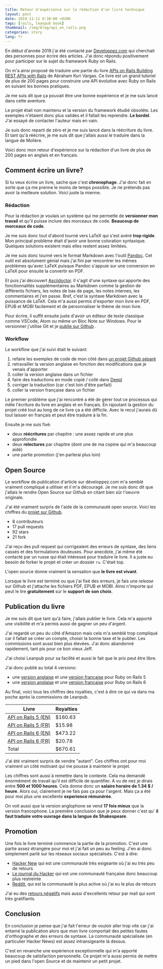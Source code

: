 ```yaml
---
title: Retour d'expérience sur la rédaction d'un livre technique
layout: post
date: 2019-11-11 0:30:00 +0200
tags: [rails, leanpub book]
thumbnail: /img/blog/api_on_rails.png
categories: story
lang: fr
---
```


En début d'année 2019 j'ai été contacté par [Developpez.com](https://www.developpez.com/) qui cherchait des personnes pour écrire des articles. J'ai donc répondu positivement pour participer sur le sujet du framework Ruby on Rails.

On m'a ainsi proposé de traduire une partie du livre [APIs on Rails Building REST APIs with Rails](http://apionrails.icalialabs.com/) de Abraham Kuri Vargas. Ce livre est un grand tutoriel de plus de 200 pages pour construire une API évolutive avec Ruby on Rails en suivant les bonnes pratiques.

Je me suis dit que ça pouvait être une bonne expérience et je me suis lancé dans cette aventure.

Le projet était non maintenu et la version du framework étudié obsolète. Les exemples n'étaient donc plus valides et il fallait les reprendre. **Le bordel**. J'ai essayé de contacter l'auteur mais en vain.

Je suis donc reparti de zéro et je me suis lancé dans la réécriture du livre. Et tant qu'à réécrire, je me suis dit que j'allais aussi le traduire dans la langue de Molière.

Voici donc mon retour d'expérience sur la rédaction d'un livre de plus de 200 pages en anglais et en français.

## Comment écrire un livre?

Si tu veux écrire un livre, sache que c'est **chronophage**. J'ai donc fait en sorte que ça me prenne le moins de temps possible. Je ne prétends pas avoir la meilleure solution. Voici juste la mienne.

### Rédaction

Pour la rédaction je voulais un système qui me permette de **versionner mon travail** et qu'il puisse inclure des morceaux de code. **Beaucoup de morceaux de code**.

Je me suis donc tout d'abord tourné vers LaTeX qui s'est avéré **trop rigide**. Mon principal problème était d'avoir une bonne coloration syntaxique. Quelques solutions existent mais elles restent assez limitées.

Je me suis donc tourné vers le format Markdown avec l'outil [Pandoc](http://pandoc.org/). Cet outil est absolument génial mais j'ai fini par rencontrer les mêmes problèmes qu'avec LaTeX puisque Pandoc s'appuie sur une conversion en LaTeX pour ensuite la convertir en PDF.

Et puis j'ai découvert [Asciidoctor](https://asciidoctor.org). Il s'agit d'une syntaxe qui apporte des fonctionnalités supplémentaires au Markdown comme la gestion de différents fichiers, les notes de bas de page, les notes internes, les commentaires et j'en passe. Bref, c'est la syntaxe Markdown avec la puissance de LaTeX. Cela m'a aussi permis d'exporter mon livre en PDF, EPUB et MOBI facilement et de personnaliser le thème de mon livre.

Pour écrire, il suffit ensuite juste d'avoir un éditeur de texte classique comme VSCode, Atom ou même un Bloc Note sur Windows. Pour le versionner j'utilise Git et je [publie sur Github][repo] .

### Workflow

Le workflow que j'ai suivi était le suivant:

1. refaire les exemples de code de mon côté dans [un projet Github séparé](https://github.com/madeindjs/market_place_api_6)
2. retravailler la version anglaise en fonction des modifications que je venais d'apporter
3. coller la version anglaise dans un fichier
4. faire des traductions en mode copié / collé dans [Deepl](https://deepl.com)
5. corriger la traduction (car c'est loin d'être parfait)
6. coller la version française dans un fichier

Le premier problème que j'ai rencontré a été de gérer tout ce processus qui mêle l'écriture du livre en anglais et en français. En rajoutant la gestion du projet créé tout au long de ce livre ça a été difficile. Avec le recul j'aurais dû tout laisser en français et peut être traduire à la fin.

Ensuite je me suis fixé:

- deux **réécritures** par chapitre : une assez rapide et une plus approfondie
- deux **relectures** par chapitre (dont une de ma copine qui m'a beaucoup aidé)
- une partie promotion (j'en parlerai plus loin)

## Open Source

Le workflow de publication d'article sur développez.com m'a semblé vraiment compliqué a utiliser et il m'a découragé. Je me suis donc dit que j'allais le rendre Open Source sur Github en citant bien sûr l'oeuvre originale.

J'ai été vraiment surpris de l'aide de la communauté open source. Voici les chiffres du [projet sur Github][repo].

- 8 contributeurs
- 17 pull requests
- 92 stars
- 21 fork

J'ai reçu des pull request qui corrigeaient des erreurs de syntaxe, des liens cassés et des formulations douteuses. Pour anecdote, j'ai même été contacté par un russe qui était intéressé pour traduire le livre. Il a juste eu besoin de forker le projet et créer un dossier `ru`. C'était top.

L'open source donne vraiment la sensation que **le livre est vivant**.

Lorsque le livre est terminé ou que j'ai fixé des erreurs, je fais une _release_ sur Github et j'attache les fichiers PDF, EPUB et MOBI. Ainsi n'importe qui peut le lire **gratuitement** sur le **support de son choix**.

## Publication du livre

Je me suis dit que tant qu'à faire, j'allais publier le livre. Cela m'a apporté une visibilité et m'a permis aussi de gagner un peu d'argent.

J'ai regardé un peu du côté d'Amazon mais cela m'a semblé trop compliqué car il fallait se créer un compte, choisir la bonne taxe et le publier. Les commissions sont aussi bien plus élevées. J'ai donc abandonné rapidement, tant pis pour ce bon vieux Jeff.

J'ai choisi Leanpub pour sa facilité et aussi le fait que le prix peut être libre.

J'ai donc publié au total 4 versions:

- une [version anglaise](https://leanpub.com/apionrails5) et une [version française](https://leanpub.com/apionrails5-fr) pour Ruby on Rails 5
- une [version anglaise](https://leanpub.com/apionrails6) et une [version française](https://leanpub.com/apionrails6-fr) pour Ruby on Rails 6

Au final, voici tous les chiffres des royalties, c'est à dire ce qui va dans ma poche après la commissions de Leanpub.

| Livre                                                     | Royalties |
| --------------------------------------------------------- | --------- |
| [API on Rails 5 (EN)](https://leanpub.com/apionrails5)    | $160.63   |
| [API on Rails 5 (FR)](https://leanpub.com/apionrails5-fr) | $15.98    |
| [API on Rails 6 (EN)](https://leanpub.com/apionrails6)    | $473.22   |
| [API on Rails 6 (FR)](https://leanpub.com/apionrails6-fr) | $20.78    |
| Total                                                     | $670.61   |

J'ai été vraiment surpris de vendre "autant". Ces chiffres ont pour moi vraiment un côté motivant qui me pousse à maintenir le projet.

Les chiffres sont aussi à remettre dans le contexte. Cela ma demandé énormément de travail qu'il est difficile de quantifier. A vu de nez je dirais entre **500 et 1000 heures**. Cela donne donc un **salaire horaire de 1.34 $ / heure**. Alors oui, clairement je ne fais pas ça pour l'argent. Mais ça a été pour moi plus une excellente **experience rémunérée**.

On voit aussi que la version anglophone se vend **17 fois mieux** que la version francophone. La première conclusion que je peux donner c'est qu' **il faut traduire votre ouvrage dans la langue de Shakespeare**.

## Promotion

Une fois le livre terminé commence la partie de la promotion. C'est une partie assez étrangère pour moi et j'ai fait un peu au feeling. J'en ai donc simplement parlé sur les réseaux sociaux spécialisés. C'est à dire:

- [Hacker New](https://news.ycombinator.com/item?id=20736819) qui est une communauté très exigeante où j'ai eu très peu de retours
- [Le journal du Hacker](https://www.journalduhacker.net/s/3b7gms/api_on_rails_6) qui est une communauté française donc beaucoup plus restreinte
- [Reddit](https://www.reddit.com/r/rails/comments/csfjjf/api_on_rails_6/), qui est la communauté la plus active où j'ai eu le plus de retours

J'ai eu des [retours négatifs](https://www.reddit.com/r/rails/comments/csfjjf/api_on_rails_6/exkbx5i) mais aussi d'excellents retour par mail qui sont très gratifiants.

## Conclusion

En conclusion je pense que j'ai fait l'erreur de vouloir aller trop vite car j'ai entamé la publication alors que mon livre comportait des petites fautes d'orthographe et des erreurs de syntaxe. La communauté spécialisée (en particulier Hacker News) est assez intransigeante là dessus.

C'est en revanche une expérience exceptionnelle qui m'a apporté beaucoup de satisfaction personnelle. Ce projet m'a aussi permis de mettre un pied dans l'open Source et de maintenir un petit projet.

[asciidoctor]: https://asciidoctor.org
[repo]: https://github.com/madeindjs/api_on_rails
